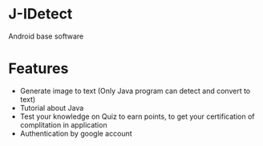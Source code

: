 # J-IDetect
Android base software

# Features
- Generate image to text (Only Java program can detect and convert to text)
- Tutorial about Java
- Test your knowledge on Quiz to earn points, to get your certification of complitation in application
- Authentication by google account 
